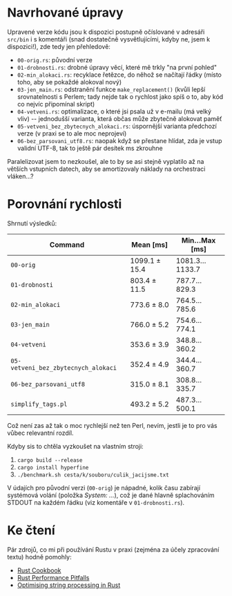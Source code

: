 # Navrhované úpravy

Upravené verze kódu jsou k dispozici postupně očíslované v adresáři `src/bin` i
s komentáři (snad dostatečně vysvětlujícími, kdyby ne, jsem k dispozici!), zde
tedy jen přehledově:

- `00-orig.rs`: původní verze
- `01-drobnosti.rs`: drobné úpravy věcí, které mě trkly "na první pohled"
- `02-min_alokaci.rs`: recyklace řetězce, do něhož se načítají řádky (místo
  toho, aby se pokaždé alokoval nový)
- `03-jen_main.rs`: odstranění funkce `make_replacement()` (kvůli lepší
  srovnatelnosti s Perlem; tady nejde tak o rychlost jako spíš o to, aby kód co
  nejvíc připomínal skript)
- `04-vetveni.rs`: optimalizace, o které jsi psala už v e-mailu (má velký vliv)
  -- jednodušší varianta, která občas může zbytečně alokovat paměť
- `05-vetveni_bez_zbytecnych_alokaci.rs`: úspornější varianta předchozí verze
  (v praxi se to ale moc neprojeví)
- `06-bez_parsovani_utf8.rs`: naopak když se přestane hlídat, zda je vstup
  validní UTF-8, tak to ještě pár desítek ms zkrouhne
  
Paralelizovat jsem to nezkoušel, ale to by se asi stejně vyplatilo až na
větších vstupních datech, aby se amortizovaly náklady na orchestraci vláken...?

# Porovnání rychlosti

Shrnutí výsledků:

| Command                             | Mean [ms]     | Min…Max [ms]  |
|-------------------------------------|---------------|---------------|
| `00-orig`                           | 1099.1 ± 15.4 | 1081.3…1133.7 |
| `01-drobnosti`                      | 803.4 ± 11.5  | 787.7…829.3   |
| `02-min_alokaci`                    | 773.6 ± 8.0   | 764.5…785.6   |
| `03-jen_main`                       | 766.0 ± 5.2   | 754.6…774.1   |
| `04-vetveni`                        | 353.6 ± 3.9   | 348.8…360.2   |
| `05-vetveni_bez_zbytecnych_alokaci` | 352.4 ± 4.9   | 344.4…360.7   |
| `06-bez_parsovani_utf8`             | 315.0 ± 8.1   | 308.8…335.7   |
| `simplify_tags.pl`                  | 493.2 ± 5.2   | 487.3…500.1   |

Což není zas až tak o moc rychlejší než ten Perl, nevím, jestli je to pro vás
vůbec relevantní rozdíl.

Kdyby sis to chtěla vyzkoušet na vlastním stroji:

1. `cargo build --release`
2. `cargo install hyperfine`
3. `./benchmark.sh cesta/k/souboru/culik_jacijsme.txt`

V údajích pro původní verzi (`00-orig`) je nápadné, kolik času zabírají
systémová volání (položka *System: ...*), což je dané hlavně splachováním
STDOUT na každém řádku (viz komentáře v `01-drobnosti.rs`).

# Ke čtení

Pár zdrojů, co mi při používání Rustu v praxi (zejména za účely zpracování
textu) hodně pomohly:

- [Rust Cookbook](https://rust-lang-nursery.github.io/rust-cookbook)
- [Rust Performance Pitfalls](http://llogiq.github.io/2017/06/01/perf-pitfalls.html)
- [Optimising string processing in Rust](https://lise-henry.github.io/articles/optimising_strings.html)
